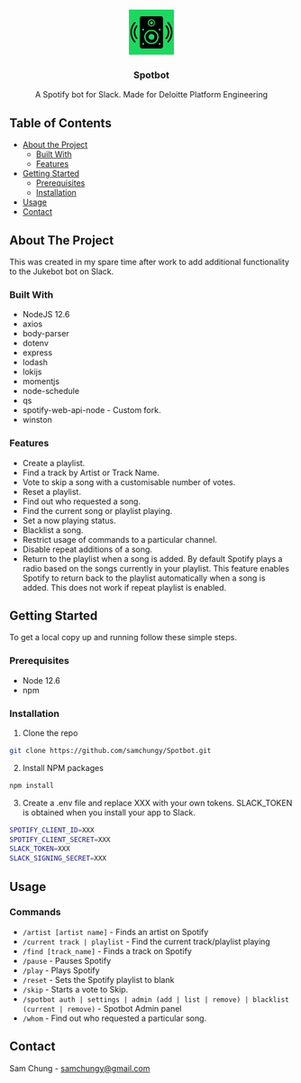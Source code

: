 <!-- PROJECT LOGO -->
<br />
<p align="center">
  <a href="https://github.com/github_username/repo">
    <img src="https://raw.githubusercontent.com/samchungy/Spotbot/master/Spotbot-logo.png" alt="Logo" width="80" height="80">
  </a>

  <h3 align="center">Spotbot</h3>

  <p align="center">
    A Spotify bot for Slack. Made for Deloitte Platform Engineering
    <br />
  </p>
</p>



<!-- TABLE OF CONTENTS -->
## Table of Contents

* [About the Project](#about-the-project)
  * [Built With](#built-with)
  * [Features]($features)
* [Getting Started](#getting-started)
  * [Prerequisites](#prerequisites)
  * [Installation](#installation)
* [Usage](#usage)
* [Contact](#contact)



<!-- ABOUT THE PROJECT -->
## About The Project

This was created in my spare time after work to add additional functionality to the Jukebot bot on Slack.

### Built With

* NodeJS 12.6
* axios
* body-parser
* dotenv
* express
* lodash
* lokijs
* momentjs
* node-schedule
* qs
* spotify-web-api-node - Custom fork.
* winston

### Features

* Create a playlist.
* Find a track by Artist or Track Name.
* Vote to skip a song with a customisable number of votes.
* Reset a playlist.
* Find out who requested a song.
* Find the current song or playlist playing.
* Set a now playing status.
* Blacklist a song.
* Restrict usage of commands to a particular channel.
* Disable repeat additions of a song.
* Return to the playlist when a song is added. By default Spotify plays a radio based on the songs currently in your playlist. This feature enables Spotify to return back to the playlist automatically when a song is added. This does not work if repeat playlist is enabled.


<!-- GETTING STARTED -->
## Getting Started

To get a local copy up and running follow these simple steps.

### Prerequisites

* Node 12.6
* npm

### Installation
 
1. Clone the repo
```sh
git clone https://github.com/samchungy/Spotbot.git
```
2. Install NPM packages
```sh
npm install
```
3. Create a .env file and replace XXX with your own tokens. SLACK_TOKEN is obtained when you install your app to Slack.
```sh
SPOTIFY_CLIENT_ID=XXX
SPOTIFY_CLIENT_SECRET=XXX
SLACK_TOKEN=XXX
SLACK_SIGNING_SECRET=XXX
```

## Usage

### Commands
* `/artist [artist name]` - Finds an artist on Spotify
* `/current track | playlist` - Find the current track/playlist playing
* `/find [track_name]` - Finds a track on Spotify
* `/pause` - Pauses Spotify
* `/play` - Plays Spotify
* `/reset` - Sets the Spotify playlist to blank
* `/skip` - Starts a vote to Skip.
* `/spotbot auth | settings | admin (add | list | remove) | blacklist (current | remove)` - Spotbot Admin panel
* `/whom` - Find out who requested a particular song. 

## Contact

Sam Chung - samchungy@gmail.com
